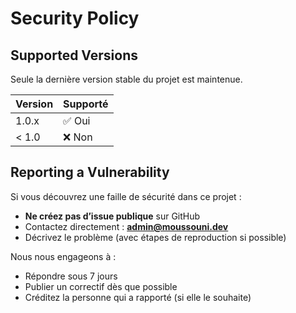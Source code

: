# Security Policy

## Supported Versions
Seule la dernière version stable du projet est maintenue.

| Version | Supporté |
| ------- | -------- |
| 1.0.x   | ✅ Oui   |
| < 1.0   | ❌ Non   |

## Reporting a Vulnerability
Si vous découvrez une faille de sécurité dans ce projet :

- **Ne créez pas d’issue publique** sur GitHub
- Contactez directement : **admin@moussouni.dev**
- Décrivez le problème (avec étapes de reproduction si possible)

Nous nous engageons à :
- Répondre sous 7 jours
- Publier un correctif dès que possible
- Créditez la personne qui a rapporté (si elle le souhaite)